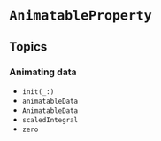 # ``AnimatableProperty``

## Topics

### Animating data

- ``init(_:)``
- ``animatableData``
- ``AnimatableData``
- ``scaledIntegral``
- ``zero``
